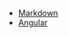 - [Markdown](https://www.markdownguide.org/basic-syntax/)
- [Angular](https://material.angular.io/)
